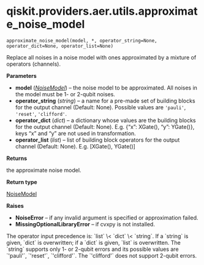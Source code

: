 # qiskit.providers.aer.utils.approximate\_noise\_model



`approximate_noise_model(model, *, operator_string=None, operator_dict=None, operator_list=None)`

Replace all noises in a noise model with ones approximated by a mixture of operators (channels).

**Parameters**

*   **model** ([*NoiseModel*](qiskit.providers.aer.noise.NoiseModel#qiskit.providers.aer.noise.NoiseModel "qiskit.providers.aer.noise.NoiseModel")) – the noise model to be approximated. All noises in the model must be 1- or 2-qubit noises.
*   **operator\_string** (*string*) – a name for a pre-made set of building blocks for the output channel (Default: None). Possible values are `'pauli'`, `'reset'`, `'clifford'`.
*   **operator\_dict** (*dict*) – a dictionary whose values are the building blocks for the output channel (Default: None). E.g. \{“x”: XGate(), “y”: YGate()}, keys “x” and “y” are not used in transformation.
*   **operator\_list** (*list*) – list of building block operators for the output channel (Default: None). E.g. \[XGate(), YGate()]

**Returns**

the approximate noise model.

**Return type**

[NoiseModel](qiskit.providers.aer.noise.NoiseModel#qiskit.providers.aer.noise.NoiseModel "qiskit.providers.aer.noise.NoiseModel")

**Raises**

*   **NoiseError** – if any invalid argument is specified or approximation failed.
*   **MissingOptionalLibraryError** – if cvxpy is not installed.

<Admonition title="Note" type="note">
  The operator input precedence is: `list` \< `dict` \< `string`. If a `string` is given, `dict` is overwritten; if a `dict` is given, `list` is overwritten. The `string` supports only 1- or 2-qubit errors and its possible values are `'pauli'`, `'reset'`, `'clifford'`. The `'clifford'` does not support 2-qubit errors.
</Admonition>
